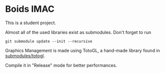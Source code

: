 # Boids IMAC
<!--
Ceci est un projet pour l'IMAC 2025.

La quasi-totalité des libraires utilisées existent en tant que submodules. N'oubliez donc pas d'exécuter

    git submodule update --init --recursive

La gestion des graphismes se fait dans l'une des librairies, fait main, qui s'appelle TotoGL, dans
[submodules/totogl](submodules/totogl).

Je recommande aussi de compiler en mode "Release" (et non en mode "Debug"), pour assurer de meilleures performances.
-->

This is a student project.

Almost all of the used libraries exist as submodules. Don't forget to run

    git submodule update --init --recursive

Graphics Management is made using TotoGL, a hand-made library found in [submodules/totogl](submodules/totogl).

Compile it in "Release" mode for better performances.

